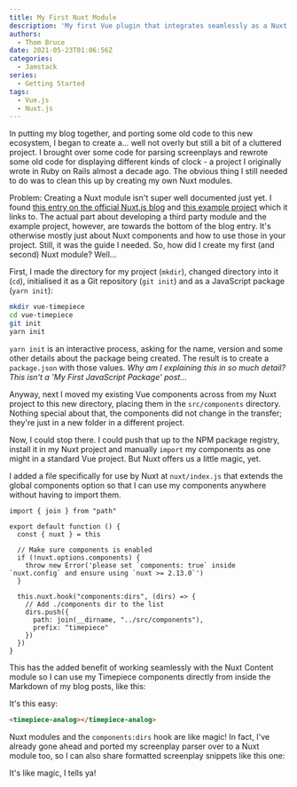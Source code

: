 ```yaml
---
title: My First Nuxt Module
description: 'My first Vue plugin that integrates seamlessly as a Nuxt module.'
authors:
  - Thom Bruce
date: 2021-05-23T01:06:56Z
categories:
  - Jamstack
series:
  - Getting Started
tags:
  - Vue.js
  - Nuxt.js
---
```


In putting my blog together, and porting some old code to this new ecosystem, I began to create a... well not overly but still a bit of a cluttered project. I brought over some code for parsing screenplays and rewrote some old code for displaying different kinds of clock - a project I originally wrote in Ruby on Rails almost a decade ago. The obvious thing I still needed to do was to clean this up by creating my own Nuxt modules.

Problem: Creating a Nuxt module isn't super well documented just yet. I found [this entry on the official Nuxt.js blog](https://nuxtjs.org/blog/improve-your-developer-experience-with-nuxt-components/#third-party-component-library) and [this example project](https://github.com/Krutie/Kru-Components) which it links to. The actual part about developing a third party module and the example project, however, are towards the bottom of the blog entry. It's otherwise mostly just about Nuxt components and how to use those in your project. Still, it was the guide I needed. So, how did I create my first (and second) Nuxt module? Well...

First, I made the directory for my project (`mkdir`), changed directory into it (`cd`), initialised it as a Git repository (`git init`) and as a JavaScript package (`yarn init`):

```sh
mkdir vue-timepiece
cd vue-timepiece
git init
yarn init
```

`yarn init` is an interactive process, asking for the name, version and some other details about the package being created. The result is to create a `package.json` with those values. _Why am I explaining this in so much detail? This isn't a 'My First JavaScript Package' post..._

Anyway, next I moved my existing Vue components across from my Nuxt project to this new directory, placing them in the `src/components` directory. Nothing special about that, the components did not change in the transfer; they're just in a new folder in a different project.

Now, I could stop there. I could push that up to the NPM package registry, install it in my Nuxt project and manually `import` my components as one might in a standard Vue project. But Nuxt offers us a little magic, yet.

I added a file specifically for use by Nuxt at `nuxt/index.js` that extends the global components option so that I can use my components anywhere without having to import them.

```js[nuxt/index.js]
import { join } from "path"

export default function () {
  const { nuxt } = this

  // Make sure components is enabled
  if (!nuxt.options.components) {
    throw new Error('please set `components: true` inside `nuxt.config` and ensure using `nuxt >= 2.13.0`')
  }

  this.nuxt.hook("components:dirs", (dirs) => {
    // Add ./components dir to the list
    dirs.push({
      path: join(__dirname, "../src/components"),
      prefix: "timepiece"
    })
  })
}
```

 This has the added benefit of working seamlessly with the Nuxt Content module so I can use my Timepiece components directly from inside the Markdown of my blog posts, like this:

<div class='w-min mx-auto my-5'>
  <timepiece-analog></timepiece-analog>
</div>

It's this easy:

```md
<timepiece-analog></timepiece-analog>
```

Nuxt modules and the `components:dirs` hook are like magic! In fact, I've already gone ahead and ported my screenplay parser over to a Nuxt module too, so I can also share formatted screenplay snippets like this one:

<fountain-screenplay>
<template>
INT. MUSIC ROOM - EVENING

CASSANDRA (CONT'D)
(sign language)
What are we going to do?

David pulls a leaf of paper from his pocket.

He flattens it out onto the music sheet holder of the piano.

DAVID
(sign language)
Ben's work. He's a little genius.

Ben's drawing displays David sketching and Cassandra playing the piano.

DAVID (CONT'D)
(sign language)
We'll put on a proper show for you.
</template>
</fountain-screenplay>

It's like magic, I tells ya!
